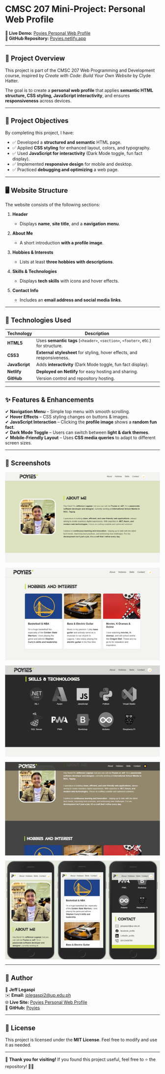# **CMSC 207 Mini-Project: Personal Web Profile**
**🚀 Live Demo:** [Poyies Personal Web Profile](https://poyies.netlify.app/)  
**📌 GitHub Repository:** [Poyies.netlify.app](https://github.com/Poyies/poyies.netlify.app)  

---

## 📖 **Project Overview**
This project is part of the CMSC 207 Web Programming and Development course, inspired by *Create with Code: Build Your Own Website* by Clyde Hatter.  

The goal is to create a **personal web profile** that applies **semantic HTML structure, CSS styling, JavaScript interactivity**, and ensures **responsiveness** across devices.

---

## 🎯 **Project Objectives**
By completing this project, I have:
- ✅ Developed a **structured and semantic** HTML page.
- ✅ Applied **CSS styling** for enhanced layout, colors, and typography.
- ✅ Used **JavaScript for interactivity** (Dark Mode toggle, fun fact display).
- ✅ Implemented **responsive design** for mobile and desktop.
- ✅ Practiced **debugging and optimizing** a web page.

---

## 🖥 **Website Structure**
The website consists of the following sections:

1. **Header**
   - Displays **name**, **site title**, and a **navigation menu**.
  
2. **About Me**
   - A short introduction **with a profile image**.
  
3. **Hobbies & Interests**
   - Lists at least **three hobbies with descriptions**.
  
4. **Skills & Technologies**
   - Displays **tech skills** with icons and hover effects.
  
5. **Contact Info**
   - Includes an **email address and social media links**.

---

## 🚀 **Technologies Used**
| Technology  | Description |
|------------|-------------|
| **HTML5**  | Uses **semantic tags** (`<header>`, `<section>`, `<footer>`, etc.) for structure. |
| **CSS3**   | **External stylesheet** for styling, hover effects, and responsiveness. |
| **JavaScript** | Adds **interactivity** (Dark Mode toggle, fun fact display). |
| **Netlify** | **Deployed on Netlify** for easy hosting and sharing. |
| **GitHub** | Version control and repository hosting. |

---

## ✨ **Features & Enhancements**
✔ **Navigation Menu** – Simple top menu with smooth scrolling.  
✔ **Hover Effects** – CSS styling changes on buttons & images.  
✔ **JavaScript Interaction** – Clicking the **profile image** shows a **random fun fact**.  
✔ **Dark Mode Toggle** – Users can switch between **light & dark themes**.  
✔ **Mobile-Friendly Layout** – Uses **CSS media queries** to adapt to different screen sizes.  

---

## 📸 **Screenshots**

![about](assets/screenshots/about.jpg)

![hobbies](assets/screenshots/hobbies.jpg)

![skills](assets/screenshots/skills.jpg)

![Dark Mode](assets/screenshots/darkmode.jpg)

![Responsive design](assets/screenshots/mobile.jpg)

---

## 🤝 **Author**
👤 **Jeff Legaspi**  
✉️ **Email:** [jplegaspi2@up.edu.ph](mailto:jplegaspi2@up.edu.ph)  
🌐 **Live Site:** [Poyies Personal Web Profile](https://poyies.netlify.app/)  
📌 **GitHub:** [Poyies](https://github.com/Poyies)  

---

## 📝 **License**
This project is licensed under the **MIT License**. Feel free to modify and use it as needed.

---

🎉 **Thank you for visiting!** If you found this project useful, feel free to ⭐ the repository! 🚀😊  
